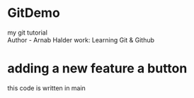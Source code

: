 # GitDemo
my git tutorial
<br>
Author - Arnab Halder
work: Learning Git & Github
# adding a new feature a button
this code is written in main